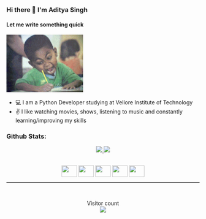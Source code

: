 ### Hi there 👋 I'm Aditya Singh
#### Let me write something quick


![giphy](https://raw.githubusercontent.com/trigger007/trigger007/master/write.gif)

- :computer: I am a Python Developer studying at Vellore Institute of Technology
- :v: I like watching movies, shows, listening to music and constantly learning/improving my skills

<!--
**trigger007/trigger007** is a ✨ _special_ ✨ repository because its `README.md` (this file) appears on your GitHub profile.

Here are some ideas to get you started:

- 🔭 I’m currently working on ...
- 🌱 I’m currently learning ...
- 👯 I’m looking to collaborate on ...
- 🤔 I’m looking for help with ...
- 💬 Ask me about ...
- 📫 How to reach me: ...
- 😄 Pronouns: ...
- ⚡ Fun fact: ...
-->

### Github Stats:
<div align="center">
  <a href="https://github.com/trigger007">
    <img src="https://github-readme-stats.vercel.app/api?username=trigger007&count_private=true&show_icons=true&theme=dark&hide_border=true" width="49%" >
  </a>
  <a href="https://github.com/trigger007">
    <img src="https://github-readme-streak-stats.herokuapp.com?user=trigger007&theme=dark&hide_border=true" width="49%" >
  </a>
</div>


<br>
<p align="center">
<a href="https://www.linkedin.com/in/aditya-singh-2aa9131b3/" target="blank"><img align="center" src="https://cdn.jsdelivr.net/npm/simple-icons@3.0.1/icons/linkedin.svg"  height="30" width="40" /></a>
<a href="https://www.instagram.com/iamadityasingh11/" target="blank"><img align="center" src="https://cdn.jsdelivr.net/npm/simple-icons@3.0.1/icons/instagram.svg"  height="30" width="40" /></a>
<a href="https://www.hackerrank.com/aditya1999nov" target="blank"><img align="center" src="https://cdn.jsdelivr.net/npm/simple-icons@3.0.1/icons/hackerrank.svg"  height="30" width="40" /></a>
  <a href="https://auth.geeksforgeeks.org/user/aditya1999nov/" target="blank"><img align="center" src="https://cdn.jsdelivr.net/npm/simple-icons@3.0.1/icons/geeksforgeeks.svg"  height="30" width="40" /></a>
  <a href="https://leetcode.com/aditya1999nov/" target="blank"><img align="center" src="https://cdn.jsdelivr.net/npm/simple-icons@3.0.1/icons/leetcode.svg"  height="30" width="40" /></a>
</p>

<hr>
<br>
<p align="center">
Visitor count<br><img src="https://profile-counter.glitch.me/trigger007/count.svg" /></p>


[instagram]: https://www.instagram.com/iamadityasingh11/
[linkedin]: https://www.linkedin.com/in/aditya-singh-2aa9131b3/
